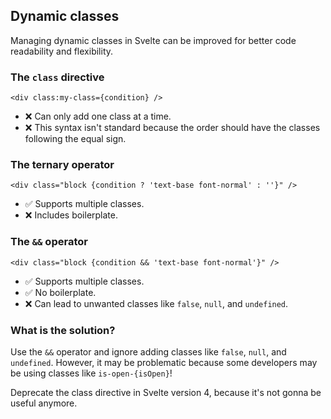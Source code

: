 ## Dynamic classes

Managing dynamic classes in Svelte can be improved for better code readability and flexibility.

### The `class` directive

```svelte
<div class:my-class={condition} />
```

- ❌ Can only add one class at a time.
- ❌ This syntax isn't standard because the order should have the classes following the equal sign.

### The ternary operator

```svelte
<div class="block {condition ? 'text-base font-normal' : ''}" />
```

- ✅ Supports multiple classes.
- ❌ Includes boilerplate.

### The `&&` operator

```svelte
<div class="block {condition && 'text-base font-normal'}" />
```

- ✅ Supports multiple classes.
- ✅ No boilerplate.
- ❌ Can lead to unwanted classes like `false`, `null`, and `undefined`.

### What is the solution?

Use the `&&` operator and ignore adding classes like `false`, `null`, and `undefined`. However, it may be problematic because some developers may be using classes like `is-open-{isOpen}`!

Deprecate the class directive in Svelte version 4, because it's not gonna be useful anymore.
